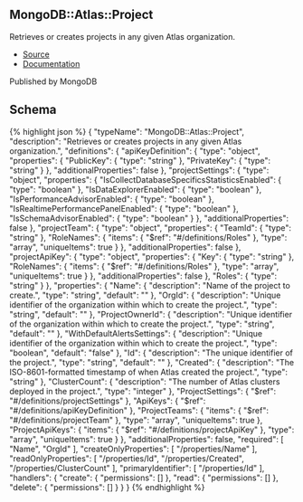 
## MongoDB::Atlas::Project

Retrieves or creates projects in any given Atlas organization.

- [Source]() 
- [Documentation]()

Published by MongoDB

## Schema
{% highlight json %}
{
    "typeName": "MongoDB::Atlas::Project",
    "description": "Retrieves or creates projects in any given Atlas organization.",
    "definitions": {
        "apiKeyDefinition": {
            "type": "object",
            "properties": {
                "PublicKey": {
                    "type": "string"
                },
                "PrivateKey": {
                    "type": "string"
                }
            },
            "additionalProperties": false
        },
        "projectSettings": {
            "type": "object",
            "properties": {
                "IsCollectDatabaseSpecificsStatisticsEnabled": {
                    "type": "boolean"
                },
                "IsDataExplorerEnabled": {
                    "type": "boolean"
                },
                "IsPerformanceAdvisorEnabled": {
                    "type": "boolean"
                },
                "IsRealtimePerformancePanelEnabled": {
                    "type": "boolean"
                },
                "IsSchemaAdvisorEnabled": {
                    "type": "boolean"
                }
            },
            "additionalProperties": false
        },
        "projectTeam": {
            "type": "object",
            "properties": {
                "TeamId": {
                    "type": "string"
                },
                "RoleNames": {
                    "items": {
                        "$ref": "#/definitions/Roles"
                    },
                    "type": "array",
                    "uniqueItems": true
                }
            },
            "additionalProperties": false
        },
        "projectApiKey": {
            "type": "object",
            "properties": {
                "Key": {
                    "type": "string"
                },
                "RoleNames": {
                    "items": {
                        "$ref": "#/definitions/Roles"
                    },
                    "type": "array",
                    "uniqueItems": true
                }
            },
            "additionalProperties": false
        },
        "Roles": {
            "type": "string"
        }
    },
    "properties": {
        "Name": {
            "description": "Name of the project to create.",
            "type": "string",
            "default": ""
        },
        "OrgId": {
            "description": "Unique identifier of the organization within which to create the project.",
            "type": "string",
            "default": ""
        },
        "ProjectOwnerId": {
            "description": "Unique identifier of the organization within which to create the project.",
            "type": "string",
            "default": ""
        },
        "WithDefaultAlertsSettings": {
            "description": "Unique identifier of the organization within which to create the project.",
            "type": "boolean",
            "default": "false"
        },
        "Id": {
            "description": "The unique identifier of the project.",
            "type": "string",
            "default": ""
        },
        "Created": {
            "description": "The ISO-8601-formatted timestamp of when Atlas created the project.",
            "type": "string"
        },
        "ClusterCount": {
            "description": "The number of Atlas clusters deployed in the project.",
            "type": "integer"
        },
        "ProjectSettings": {
            "$ref": "#/definitions/projectSettings"
        },
        "ApiKeys": {
            "$ref": "#/definitions/apiKeyDefinition"
        },
        "ProjectTeams": {
            "items": {
                "$ref": "#/definitions/projectTeam"
            },
            "type": "array",
            "uniqueItems": true
        },
        "ProjectApiKeys": {
            "items": {
                "$ref": "#/definitions/projectApiKey"
            },
            "type": "array",
            "uniqueItems": true
        }
    },
    "additionalProperties": false,
    "required": [
        "Name",
        "OrgId"
    ],
    "createOnlyProperties": [
        "/properties/Name"
    ],
    "readOnlyProperties": [
        "/properties/Id",
        "/properties/Created",
        "/properties/ClusterCount"
    ],
    "primaryIdentifier": [
        "/properties/Id"
    ],
    "handlers": {
        "create": {
            "permissions": []
        },
        "read": {
            "permissions": []
        },
        "delete": {
            "permissions": []
        }
    }
}
{% endhighlight %}
